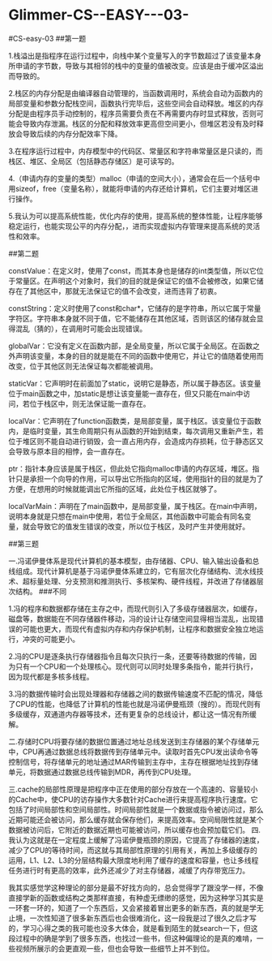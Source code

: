 # Glimmer-CS--EASY---03-
#CS-easy-03
##第一题  

1.‌栈溢出是指程序在运行过程中，向栈中某个变量写入的字节数超过了该变量本身所申请的字节数，导致与其相邻的栈中的变量的值被改变。应该是由于缓冲区溢出而导致的。  

2.栈区的内存分配是由编译器自动管理的，当函数调用时，系统会自动为函数内的局部变量和参数分配栈空间，函数执行完毕后，这些空间会自动释放。堆区的内存分配是由程序员手动控制的，程序员需要负责在不再需要内存时显式释放，否则可能会导致内存泄漏。栈区的分配和释放效率更高但空间更小，但堆区若没有及时释放会导致后续的内存分配效率下降。  

3.在程序运行过程中，内存模型中的代码区、常量区和字符串常量区是只读的，而栈区、堆区、全局区（包括静态存储区）是可读写的。  

4.（申请内存的变量的类型）malloc（申请的空间大小），通常会在后一个括号中用sizeof，free（变量名称），就能将申请的内存还给计算机，它们主要对堆区进行操作。  

5.我认为可以提高系统性能，优化内存的使用，提高系统的整体性能，让程序能够稳定运行，也能实现公平的内存分配，，进而实现虚拟内存管理来提高系统的灵活性和效率。  

##第二题  

constValue：在定义时，使用了const，而其本身也是储存的int类型值，所以它位于常量区。在声明这个对象时，我们的目的就是保证它的值不会被修改，如果它储存在了其他区中，那就无法保证它的值不会改变，进而违背了初衷。  

constString：定义时使用了const和char*，它储存的是字符串，所以它属于常量字符区。字符串本身就不同于值，它不能储存在其他区域，否则该区的储存就会显得混乱（猜的），在调用时可能会出现错误。  

globalVar：它没有定义在函数内部，是全局变量，所以它属于全局区。在函数之外声明该变量，本身的目的就是能在不同的函数中使用它，并让它的值随着使用而改变，位于其他区则无法保证每次都能被调用。  

staticVar：它声明时在前面加了static，说明它是静态，所以属于静态区。该变量位于main函数之中，加static是想让该变量能一直存在，但又只能在main中访问，若位于栈区中，则无法保证能一直存在。  

localVar：它声明在了function函数类，是局部变量，属于栈区。该变量位于函数内，是临时变量，其生命周期只有从函数的开始到结束，每次调用又重新产生，若位于堆区则不能自动进行销毁，会一直占用内存，会造成内存损耗，位于静态区又会导致与原本目的相悖，会一直存在。  

ptr：指针本身应该是属于栈区，但此处它指向malloc申请的内存区域，堆区。指针只是承担一个向导的作用，可以导出它所指向的区域，使用指针的目的就是为了方便，在想用的时候就能调出它所指的区域，此处位于栈区就够了。  

localVarMain：声明在了main函数中，是局部变量，属于栈区。在main中声明，说明本身就是只想在main中使用，若位于全局区，其他函数中可能会有同名变量，就会导致它的值发生错误的改变，所以位于栈区，及时产生并使用就好。  

##第三题  

一.冯诺伊曼体系是现代计算机的基本模型，由存储器、CPU、输入输出设备和总线组成。现代计算机是基于冯诺伊曼体系建立的，它有层次化存储结构、流水线技术、超标量处理、分支预测和推测执行、多核架构、硬件线程，并改进了存储器层次结构。
###不同  

1.冯的程序和数据都存储在主存之中，而现代则引入了多级存储器层次，如缓存，磁盘等，数据能在不同存储器件移动，冯的设计让存储空间显得相当混乱，出现错误的可能也更大，而现代有虚拟内存和内存保护机制，让程序和数据安全独立地运行，冲突的可能更小。  

2.冯的CPU是逐条执行存储器指令且每次只执行一条，还要等待数据的传输，因为只有一个CPU和一个处理核心。现代则可以同时处理多条指令，能并行执行，因为现代都是多核多线程。  

3.冯的数据传输时会出现处理器和存储器之间的数据传输速度不匹配的情况，降低了CPU的性能，也降低了计算机的性能也就是冯诺伊曼瓶颈（搜的）。而现代则有多级缓存，双通道内存器等技术，还有更复杂的总线设计，都让这一情况有所缓解。

二.存储时CPU将要存储的数据位置通过地址总线发送到主存储器的某个存储单元中，CPU再通过数据总线将数据传到存储单元中。读取时首先CPU发出读命令等控制信号，将存储单元的地址通过MAR传输到主存中，主存在根据地址找到存储单元，将数据通过数据总线传输到MDR，再传到CPU处理。

三.cache的局部性原理是把程序中正在使用的部分存放在一个高速的、容量较小的Cache中，使CPU的访存操作大多数针对Cache进行来提高程序执行速度。它包括了时间局部性和空间局部性。时间局部性就是一个数据或指令被访问过，那么近期可能还会被访问，那么缓存就会保存他们，来提高效率。空间局限性就是某个数据被访问后，它附近的数据近期也可能被访问，所以缓存也会预加载它们。
四.我认为这就是在一定程度上缓解了冯诺伊曼瓶颈的原因，它提高了存储器的速度，减少了CPU的等待时间，而这就与其局部性原理的引用有关，再加上多级缓存的运用，L1、L2、L3的分层结构最大限度地利用了缓存的速度和容量，也让多线程任务进行时有更高的效率，此外还减少了对主存储器，减缓了内存带宽压力。   

我其实感觉学这种理论的部分是最不好找方向的，总会觉得学了跟没学一样，不像直接学新的函数或结构之类那样直接，有种虚无缥缈的感觉，因为这种学习其实是一环套一环的，知道了一个东西后，又会紧接着冒出更多的新东西，真的就是学无止境，一次性知道了很多新东西后也会很难消化，这一段我是过了很久之后才写的，学习心得之类的我可能也没多大体会，就是看到陌生的就search一下，但这段过程中的确是学到了很多东西，也找过一些书，但这种偏理论的是真的难啃，一些视频所展示的会更直观一些，但也会导致一些细节上并不到位。
